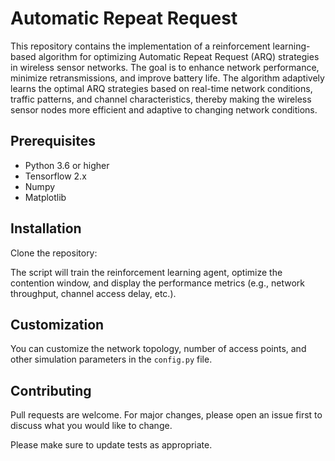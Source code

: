 # Automatic Repeat Request 

This repository contains the implementation of a reinforcement learning-based algorithm for optimizing Automatic Repeat Request (ARQ) strategies in wireless sensor networks. The goal is to enhance network performance, minimize retransmissions, and improve battery life. The algorithm adaptively learns the optimal ARQ strategies based on real-time network conditions, traffic patterns, and channel characteristics, thereby making the
wireless sensor nodes more efficient and adaptive to changing network conditions.
## Prerequisites

- Python 3.6 or higher
- Tensorflow 2.x
- Numpy
- Matplotlib

## Installation

Clone the repository:


The script will train the reinforcement learning agent, optimize the contention window, and display the performance metrics (e.g., network throughput, channel access delay, etc.).

## Customization

You can customize the network topology, number of access points, and other simulation parameters in the `config.py` file.

## Contributing

Pull requests are welcome. For major changes, please open an issue first to discuss what you would like to change.

Please make sure to update tests as appropriate.




